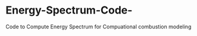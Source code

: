 Energy-Spectrum-Code-
=====================

Code to Compute Energy Spectrum for Compuational combustion modeling